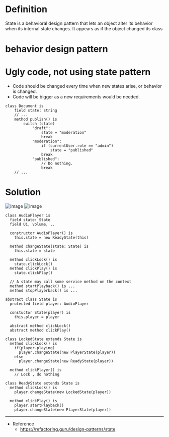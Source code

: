 # Definition
State is a behavioral design pattern that lets an object alter its behavior when its internal state changes. It appears as if the object changed its class

# behavior design pattern

# Ugly code, not using state pattern
- Code should be changed every time when new states arise, or behavior is changed.
- Code will be bigger as a new requirements would be needed.

```
class Document is
    field state: string
    // ...
    method publish() is
        switch (state)
            "draft":
                state = "moderation"
                break
            "moderation":
                if (currentUser.role == "admin")
                    state = "published"
                break
            "published":
                // Do nothing.
                break
    // ...
```
# Solution
![image](https://github.com/devhanee1/designPattern/assets/37257706/b55d2c78-9cc1-42c4-8c30-08adc4bb3d06)
![image](https://github.com/devhanee1/designPattern/assets/37257706/6fe4da7d-61ba-4977-a54d-fe31b6f947b6)

```
class AudioPlayer is
  field state: State
  field Ui, volume, ..

  constructor AudioPlayer() is
    this.state = new ReadyState(this)

  method changeState(state: State) is
    this.state = state

  method clickLock() is
    state.clickLock()
  method clickPlay() is
    state.clickPlay()

  // A state may call some service method on the context
  method startPlayback() is ...
  method stopPlayerback() is ...

abstract class State is
  protected field player: AudioPlayer

  constuctor State(player) is
    this.player = player

  abstract method clickLock()
  abstract method clickPlay()

class LockedState extends State is
  method clickLock() is
    if(player.playing)
      player.changeState(new PlayerState(player))
    else
      player.changeState(new ReadyState(player))

  method clickPlayer() is
    // Lock , do nothing

class ReadyState extends State is
  method clickLock() is
    player.changeState(new LockedState(player))

  method clickPlay() is
    player.startPlayback()
    player.changeState(new PlayerState(player))
```

<hr>

- Reference
  - https://refactoring.guru/design-patterns/state
